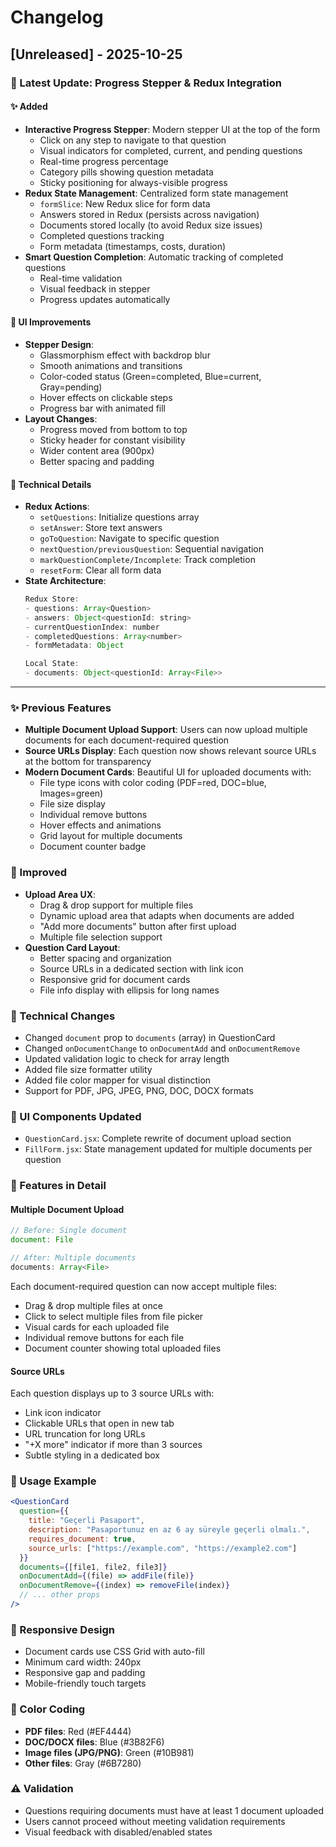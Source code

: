 # Changelog

## [Unreleased] - 2025-10-25

### 🎯 Latest Update: Progress Stepper & Redux Integration

#### ✨ Added
- **Interactive Progress Stepper**: Modern stepper UI at the top of the form
  - Click on any step to navigate to that question
  - Visual indicators for completed, current, and pending questions
  - Real-time progress percentage
  - Category pills showing question metadata
  - Sticky positioning for always-visible progress
- **Redux State Management**: Centralized form state management
  - `formSlice`: New Redux slice for form data
  - Answers stored in Redux (persists across navigation)
  - Documents stored locally (to avoid Redux size issues)
  - Completed questions tracking
  - Form metadata (timestamps, costs, duration)
- **Smart Question Completion**: Automatic tracking of completed questions
  - Real-time validation
  - Visual feedback in stepper
  - Progress updates automatically

#### 🎨 UI Improvements
- **Stepper Design**:
  - Glassmorphism effect with backdrop blur
  - Smooth animations and transitions
  - Color-coded status (Green=completed, Blue=current, Gray=pending)
  - Hover effects on clickable steps
  - Progress bar with animated fill
- **Layout Changes**:
  - Progress moved from bottom to top
  - Sticky header for constant visibility
  - Wider content area (900px)
  - Better spacing and padding

#### 🔧 Technical Details
- **Redux Actions**:
  - `setQuestions`: Initialize questions array
  - `setAnswer`: Store text answers
  - `goToQuestion`: Navigate to specific question
  - `nextQuestion/previousQuestion`: Sequential navigation
  - `markQuestionComplete/Incomplete`: Track completion
  - `resetForm`: Clear all form data
- **State Architecture**:
  ```javascript
  Redux Store:
  - questions: Array<Question>
  - answers: Object<questionId: string>
  - currentQuestionIndex: number
  - completedQuestions: Array<number>
  - formMetadata: Object
  
  Local State:
  - documents: Object<questionId: Array<File>>
  ```

---

### ✨ Previous Features
- **Multiple Document Upload Support**: Users can now upload multiple documents for each document-required question
- **Source URLs Display**: Each question now shows relevant source URLs at the bottom for transparency
- **Modern Document Cards**: Beautiful UI for uploaded documents with:
  - File type icons with color coding (PDF=red, DOC=blue, Images=green)
  - File size display
  - Individual remove buttons
  - Hover effects and animations
  - Grid layout for multiple documents
  - Document counter badge

### 🎨 Improved
- **Upload Area UX**: 
  - Drag & drop support for multiple files
  - Dynamic upload area that adapts when documents are added
  - "Add more documents" button after first upload
  - Multiple file selection support
- **Question Card Layout**:
  - Better spacing and organization
  - Source URLs in a dedicated section with link icon
  - Responsive grid for document cards
  - File info display with ellipsis for long names

### 🔧 Technical Changes
- Changed `document` prop to `documents` (array) in QuestionCard
- Changed `onDocumentChange` to `onDocumentAdd` and `onDocumentRemove`
- Updated validation logic to check for array length
- Added file size formatter utility
- Added file color mapper for visual distinction
- Support for PDF, JPG, JPEG, PNG, DOC, DOCX formats

### 📝 UI Components Updated
- `QuestionCard.jsx`: Complete rewrite of document upload section
- `FillForm.jsx`: State management updated for multiple documents per question

### 🎯 Features in Detail

#### Multiple Document Upload
```javascript
// Before: Single document
document: File

// After: Multiple documents
documents: Array<File>
```

Each document-required question can now accept multiple files:
- Drag & drop multiple files at once
- Click to select multiple files from file picker
- Visual cards for each uploaded file
- Individual remove buttons for each file
- Document counter showing total uploaded files

#### Source URLs
Each question displays up to 3 source URLs with:
- Link icon indicator
- Clickable URLs that open in new tab
- URL truncation for long URLs
- "+X more" indicator if more than 3 sources
- Subtle styling in a dedicated box

### 🚀 Usage Example

```jsx
<QuestionCard
  question={{
    title: "Geçerli Pasaport",
    description: "Pasaportunuz en az 6 ay süreyle geçerli olmalı.",
    requires_document: true,
    source_urls: ["https://example.com", "https://example2.com"]
  }}
  documents={[file1, file2, file3]}
  onDocumentAdd={(file) => addFile(file)}
  onDocumentRemove={(index) => removeFile(index)}
  // ... other props
/>
```

### 📱 Responsive Design
- Document cards use CSS Grid with auto-fill
- Minimum card width: 240px
- Responsive gap and padding
- Mobile-friendly touch targets

### 🎨 Color Coding
- **PDF files**: Red (#EF4444)
- **DOC/DOCX files**: Blue (#3B82F6)
- **Image files (JPG/PNG)**: Green (#10B981)
- **Other files**: Gray (#6B7280)

### ⚠️ Validation
- Questions requiring documents must have at least 1 document uploaded
- Users cannot proceed without meeting validation requirements
- Visual feedback with disabled/enabled states


